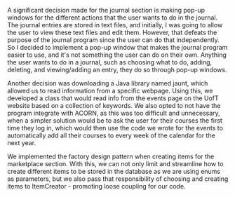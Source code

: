 A significant decision made for the journal section is making pop-up windows for the different actions that the user wants to do in the journal. The journal entries are stored in text files, and initially, I was going to allow the user to view these text files and edit them. However, that defeats the purpose of the journal program since the user can do that independently. So I decided to implement a pop-up window that makes the journal program easier to use, and it's not something the user can do on their own. Anything the user wants to do in a journal, such as choosing what to do, adding, deleting, and viewing/adding an entry, they do so through pop-up windows.

Another decision was downloading a Java library named jaunt, which allowed us to read information from a specific webpage. Using this, we developed a class that would read info from the events page on the UofT website based on a collection of keywords. We also opted to not have the program integrate with ACORN, as this was too difficult and unnecessary, when a simpler solution would be to ask the user for their courses the first time they log in, which would then use the code we wrote for the events to automatically add all their courses to every week of the calendar for the next year.

We implemented the factory design pattern when creating items for the marketplace section. With this, we can not only limit and streamline how to create different items to be stored in the database as we are using enums as parameters, but we also pass that responsibility of choosing and creating items to ItemCreator - promoting loose coupling for our code.
